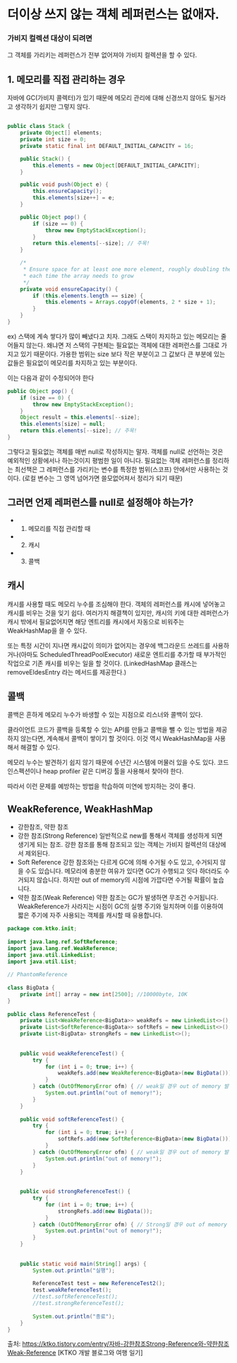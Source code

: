# 더이상 쓰지 않는 객체 레퍼런스는 없애자.

### 가비지 컬렉션 대상이 되려면
그 객체를 가리키는 레퍼런스가 전부 없어져야 가비지 컬렉션을 할 수 있다.

## 1. 메모리를 직접 관리하는 경우
자바에 GC(가비지 콜렉터)가 있기 때문에 메모리 관리에 대해 신경쓰지 않아도 될거라고 생각하기 쉽지만 그렇지 않다.

```java

public class Stack {
    private Object[] elements;
    private int size = 0;
    private static final int DEFAULT_INITIAL_CAPACITY = 16;

    public Stack() {
        this.elements = new Object[DEFAULT_INITIAL_CAPACITY];
    }

    public void push(Object e) {
        this.ensureCapacity();
        this.elements[size++] = e;
    }

    public Object pop() {
        if (size == 0) {
            throw new EmptyStackException();
        }
        return this.elements[--size]; // 주목!
    }

    /*
     * Ensure space for at least one more element, roughly doubling the capacity
     * each time the array needs to grow
     */
    private void ensureCapacity() {
        if (this.elements.length == size) {
            this.elements = Arrays.copyOf(elements, 2 * size + 1);
        }
    }
}
```
ex) 스택에 계속 쌓다가 많이 빼냈다고 치자. 그래도 스택이 차지하고 있는 메모리는 줄어들지 않는다. 왜냐면 저 스택의 구현체는 필요없는 객체에 대한 레퍼런스를 그대로 가지고 있기 때문이다. 가용한 범위는 size 보다 작은 부분이고 그 값보다 큰 부분에 있는 값들은 필요없이 메모리를 차지하고 있는 부분이다. 

이는 다음과 같이 수정되어야 한다
```java
public Object pop() {
	if (size == 0) {
		throw new EmptyStackException();
	}
	Object result = this.elements[--size];
	this.elements[size] = null;
	return this.elements[--size]; // 주목!
}
```

그렇다고 필요없는 객체를 매번 null로 작성하지는 말자.
객체를 null로 선언하는 것은 예외적인 상황에서나 하는것이지 평범한 일이 아니다.
필요없는 객체 레퍼런스를 정리하는 최선책은 그 레퍼런스를 가리키는 변수를 특정한 범위(스코프) 안에서만 사용하는 것이다.
(로컬 변수는 그 영역 넘어가면 쓸모없어져서 정리가 되기 때문)

## 그러면 언제 레퍼런스를 null로 설정해야 하는가?

- 1. 메모리를 직접 관리할 때
- 2. 캐시
- 3. 콜백

## 캐시
캐시를 사용할 때도 메모리 누수를 조심해야 한다. 객체의 레퍼런스를 캐시에 넣어놓고 캐시를 비우는 것을 잊기 쉽다. 여러가지 해결책이 있지만, 캐시의 키에 대한 레퍼런스가 캐시 밖에서 필요없어지면 해당 엔트리를 캐시에서 자동으로 비워주는 WeakHashMap을 쓸 수 있다.

또는 특정 시간이 지나면 캐시값이 의미가 없어지는 경우에 백그라운드 쓰레드를 사용하거나(아마도 ScheduledThreadPoolExecutor) 새로운 엔트리를 추가할 때 부가적인 작업으로 기존 캐시를 비우는 일을 할 것이다. (LinkedHashMap 클래스는 removeEldesEntry 라는 메서드를 제공한다.)

## 콜백
콜백은 흔하게 메모리 누수가 바생할 수 있는 지점으로 리스너와 콜백이 있다.

클라이언트 코드가 콜백을 등록할 수 있는 API를 만들고 콜백을 뺄 수 있는 방법을 제공하지 않는다면, 계속해서 콜백이 쌓이기 할 것이다.
이것 역시 WeakHashMap을 사용해서 해결할 수 있다.

메모리 누수는 발견하기 쉽지 않기 때문에 수년간 시스템에 머물러 있을 수도 있다. 코드 인스펙션이나 heap profiler 같은 디버깅 툴을 사용해서 찾아야 한다.

따라서 이런 문제를 예방하는 방법을 학습하여 미연에 방지하는 것이 좋다.

## WeakReference, WeakHashMap
- 강한참조, 약한 참조
- 강한 참조(Strong Reference)
	일반적으로 new를 통해서 객체를 생성하게 되면 생기게 되는 참조.
	강한 참조를 통해 참조되고 있는 객체는 가비지 컬렉션의 대상에서 제외된다.
- Soft Reference 
	강한 참조와는 다르게 GC에 의해 수거될 수도 있고, 수거되지 않을 수도 있습니다. 
	메모리에 충분한 여유가 있다면 GC가 수행되고 잇다 하더라도 수거되지 않습니다. 하지만 out of memory의 시점에 가깝다면 수거될 확률이 높습니다.
- 약한 참조(Weak Reference)
	약한 참조는 GC가 발생하면 무조건 수거됩니다. 
	WeakReference가 사라지는 시점이 GC의 실행 주기와 일치하며 이를 이용하여 짧은 주기에 자주 사용되는 객체를 캐시할 때 유용합니다.

```java
package com.ktko.init;
 
import java.lang.ref.SoftReference;
import java.lang.ref.WeakReference;
import java.util.LinkedList;
import java.util.List;
 
// PhantomReference
 
class BigData {
    private int[] array = new int[2500]; //10000byte, 10K
}
 
public class ReferenceTest {
    private List<WeakReference<BigData>> weakRefs = new LinkedList<>();
    private List<SoftReference<BigData>> softRefs = new LinkedList<>();
    private List<BigData> strongRefs = new LinkedList<>();
    
    
    public void weakReferenceTest() {
        try {
            for (int i = 0; true; i++) {
                weakRefs.add(new WeakReference<BigData>(new BigData()));
            }
        } catch (OutOfMemoryError ofm) { // weak일 경우 out of memory 발생 하지 않는다.
            System.out.println("out of memory!");
        }
    }
    
    public void softReferenceTest() {
        try {
            for (int i = 0; true; i++) {
                softRefs.add(new SoftReference<BigData>(new BigData()));
            }
        } catch (OutOfMemoryError ofm) { // weak일 경우 out of memory 발생 하지 않는다.
            System.out.println("out of memory!");
        }
    }
    
    
    public void strongReferenceTest() {
        try {
            for (int i = 0; true; i++) {
                strongRefs.add(new BigData());
            }
        } catch (OutOfMemoryError ofm) { // Strong일 경우 out of memory 발생
            System.out.println("out of memory!");
        }
    }
    
 
    public static void main(String[] args) {
        System.out.println("실행");
        
        ReferenceTest test = new ReferenceTest2();
        test.weakReferenceTest();
        //test.softReferenceTest();
        //test.strongReferenceTest();
        
        System.out.println("종료");
    }
}
```
출처: https://ktko.tistory.com/entry/자바-강한참조Strong-Reference와-약한참조Weak-Reference [KTKO 개발 블로그와 여행 일기]



